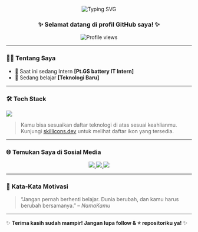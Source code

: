 <!-- Ganti dengan foto profil atau avatar kamu (opsional) -->
<p align="center">
  <img src="https://readme-typing-svg.demolab.com?font=Fira+Code&size=28&duration=3000&pause=500&color=00FF00&center=true&vCenter=true&width=600&lines=Halo,+Saya+Nafidzalifah!;Developer+yang+Senang+Belajar;Membangun+Hal+Keren+Setiap+Hari" alt="Typing SVG" />
</p>

<h3 align="center">✨ Selamat datang di profil GitHub saya! ✨</h3>

<p align="center">
  <img src="https://komarev.com/ghpvc/?username=NamaGitHubKamu&color=blueviolet" alt="Profile views" />
</p>

---

### 👨‍💻 **Tentang Saya**
- 🔭 Saat ini sedang Intern **[Pt.GS battery IT Intern]**
- 🌱 Sedang belajar **[Teknologi Baru]**

---

### 🛠️ **Tech Stack**

<p align="left">
  <img src="https://skillicons.dev/icons?i=html,css,js,ts,react,nodejs,python,java,git,github,docker,aws" />
</p>

> Kamu bisa sesuaikan daftar teknologi di atas sesuai keahlianmu. Kunjungi [skillicons.dev](https://skillicons.dev  ) untuk melihat daftar ikon yang tersedia.

---

### 🌐 **Temukan Saya di Sosial Media**

<p align="center">
  <a href="[https://linkedin.com/in/username  ](https://www.linkedin.com/in/nafidz-alifah-a10121370?utm_source=share&utm_campaign=share_via&utm_content=profile&utm_medium=android_app)" target="_blank">
    <img src="https://img.shields.io/badge/LinkedIn-0077B5?style=for-the-badge&logo=linkedin&logoColor=white" />
  </a>
  <a href="https://twitter.com/username  " target="_blank">
    <img src="https://img.shields.io/badge/Twitter-1DA1F2?style=for-the-badge&logo=twitter&logoColor=white" />
  </a>
  <a href="mailto:alifahnafidz@gmail.com">
    <img src="https://img.shields.io/badge/Email-D14836?style=for-the-badge&logo=gmail&logoColor=white" />
  </a>
</p>

---

### 💬 **Kata-Kata Motivasi**
> “Jangan pernah berhenti belajar. Dunia berubah, dan kamu harus berubah bersamanya.” – *NamaKamu*

---

✨ **Terima kasih sudah mampir! Jangan lupa follow & ⭐ repositoriku ya!** ✨


